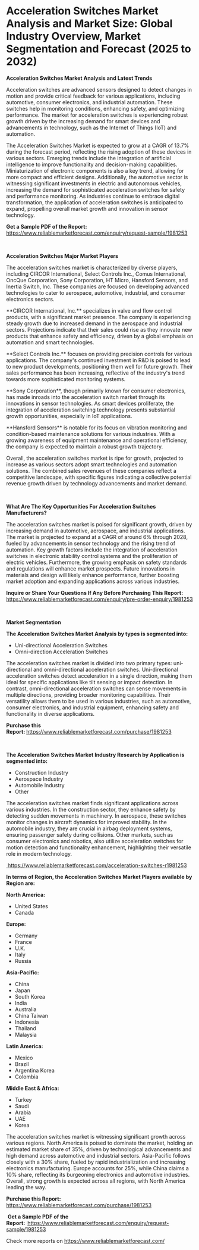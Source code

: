<p><h1>Acceleration Switches Market Analysis and Market Size: Global Industry Overview, Market Segmentation and Forecast (2025 to 2032)</h1></p><p><strong>Acceleration Switches Market Analysis and Latest Trends</strong></p>
<p><p>Acceleration switches are advanced sensors designed to detect changes in motion and provide critical feedback for various applications, including automotive, consumer electronics, and industrial automation. These switches help in monitoring conditions, enhancing safety, and optimizing performance. The market for acceleration switches is experiencing robust growth driven by the increasing demand for smart devices and advancements in technology, such as the Internet of Things (IoT) and automation.</p><p>The Acceleration Switches Market is expected to grow at a CAGR of 13.7% during the forecast period, reflecting the rising adoption of these devices in various sectors. Emerging trends include the integration of artificial intelligence to improve functionality and decision-making capabilities. Miniaturization of electronic components is also a key trend, allowing for more compact and efficient designs. Additionally, the automotive sector is witnessing significant investments in electric and autonomous vehicles, increasing the demand for sophisticated acceleration switches for safety and performance monitoring. As industries continue to embrace digital transformation, the application of acceleration switches is anticipated to expand, propelling overall market growth and innovation in sensor technology.</p></p>
<p><strong>Get a Sample PDF of the Report:&nbsp;</strong> <a href="https://www.reliablemarketforecast.com/enquiry/request-sample/1981253?utm_campaign=2293&utm_medium=2&utm_source=Github&utm_content=ia&utm_term=20022025&utm_id=acceleration-switches">https://www.reliablemarketforecast.com/enquiry/request-sample/1981253</a></p>
<p>&nbsp;</p>
<p><strong>Acceleration Switches Major Market Players</strong></p>
<p><p>The acceleration switches market is characterized by diverse players, including CIRCOR International, Select Controls Inc., Comus International, OncQue Corporation, Sony Corporation, HT Micro, Hansford Sensors, and Inertia Switch, Inc. These companies are focused on developing advanced technologies to cater to aerospace, automotive, industrial, and consumer electronics sectors.</p><p>**CIRCOR International, Inc.** specializes in valve and flow control products, with a significant market presence. The company is experiencing steady growth due to increased demand in the aerospace and industrial sectors. Projections indicate that their sales could rise as they innovate new products that enhance safety and efficiency, driven by a global emphasis on automation and smart technologies.</p><p>**Select Controls Inc.** focuses on providing precision controls for various applications. The company's continued investment in R&D is poised to lead to new product developments, positioning them well for future growth. Their sales performance has been increasing, reflective of the industry's trend towards more sophisticated monitoring systems.</p><p>**Sony Corporation**, though primarily known for consumer electronics, has made inroads into the acceleration switch market through its innovations in sensor technologies. As smart devices proliferate, the integration of acceleration switching technology presents substantial growth opportunities, especially in IoT applications.</p><p>**Hansford Sensors** is notable for its focus on vibration monitoring and condition-based maintenance solutions for various industries. With a growing awareness of equipment maintenance and operational efficiency, the company is expected to maintain a robust growth trajectory.</p><p>Overall, the acceleration switches market is ripe for growth, projected to increase as various sectors adopt smart technologies and automation solutions. The combined sales revenues of these companies reflect a competitive landscape, with specific figures indicating a collective potential revenue growth driven by technology advancements and market demand.</p></p>
<p>&nbsp;</p>
<p><strong>What Are The Key Opportunities For Acceleration Switches Manufacturers?</strong></p>
<p><p>The acceleration switches market is poised for significant growth, driven by increasing demand in automotive, aerospace, and industrial applications. The market is projected to expand at a CAGR of around 6% through 2028, fueled by advancements in sensor technology and the rising trend of automation. Key growth factors include the integration of acceleration switches in electronic stability control systems and the proliferation of electric vehicles. Furthermore, the growing emphasis on safety standards and regulations will enhance market prospects. Future innovations in materials and design will likely enhance performance, further boosting market adoption and expanding applications across various industries.</p></p>
<p><strong>Inquire or Share Your Questions If Any Before Purchasing This Report:</strong> <a href="https://www.reliablemarketforecast.com/enquiry/pre-order-enquiry/1981253?utm_campaign=2293&utm_medium=2&utm_source=Github&utm_content=ia&utm_term=20022025&utm_id=acceleration-switches">https://www.reliablemarketforecast.com/enquiry/pre-order-enquiry/1981253</a></p>
<p>&nbsp;</p>
<p><strong>Market Segmentation</strong></p>
<p><strong>The Acceleration Switches Market Analysis by types is segmented into:</strong></p>
<p><ul><li>Uni-directional Acceleration Switches</li><li>Omni-direction Acceleration Switches</li></ul></p>
<p><p>The acceleration switches market is divided into two primary types: uni-directional and omni-directional acceleration switches. Uni-directional acceleration switches detect acceleration in a single direction, making them ideal for specific applications like tilt sensing or impact detection. In contrast, omni-directional acceleration switches can sense movements in multiple directions, providing broader monitoring capabilities. Their versatility allows them to be used in various industries, such as automotive, consumer electronics, and industrial equipment, enhancing safety and functionality in diverse applications.</p></p>
<p><strong>Purchase this Report:&nbsp;</strong><a href="https://www.reliablemarketforecast.com/purchase/1981253?utm_campaign=2293&utm_medium=2&utm_source=Github&utm_content=ia&utm_term=20022025&utm_id=acceleration-switches">https://www.reliablemarketforecast.com/purchase/1981253</a></p>
<p>&nbsp;</p>
<p><strong>The Acceleration Switches Market Industry Research by Application is segmented into:</strong></p>
<p><ul><li>Construction Industry</li><li>Aerospace Industry</li><li>Automobile Industry</li><li>Other</li></ul></p>
<p><p>The acceleration switches market finds significant applications across various industries. In the construction sector, they enhance safety by detecting sudden movements in machinery. In aerospace, these switches monitor changes in aircraft dynamics for improved stability. In the automobile industry, they are crucial in airbag deployment systems, ensuring passenger safety during collisions. Other markets, such as consumer electronics and robotics, also utilize acceleration switches for motion detection and functionality enhancement, highlighting their versatile role in modern technology.</p></p>
<p><a href="https://www.reliablemarketforecast.com/acceleration-switches-r1981253?utm_campaign=2293&utm_medium=2&utm_source=Github&utm_content=ia&utm_term=20022025&utm_id=acceleration-switches">&nbsp;https://www.reliablemarketforecast.com/acceleration-switches-r1981253</a></p>
<p><strong>In terms of Region, the Acceleration Switches Market Players available by Region are:</strong></p>
<p>
    <p> <strong> North America: </strong>
        <ul>
            <li>United States</li>
            <li>Canada</li>
        </ul>
        </p> 
    <p> <strong> Europe: </strong>
        <ul>
            <li>Germany</li>
            <li>France</li>
            <li>U.K.</li>
            <li>Italy</li>
            <li>Russia</li>
        </ul>
        </p> 
    <p> <strong> Asia-Pacific: </strong>
        <ul>
            <li>China</li>
            <li>Japan</li>
            <li>South Korea</li>
            <li>India</li>
            <li>Australia</li>
            <li>China Taiwan</li>
            <li>Indonesia</li>
            <li>Thailand</li>
            <li>Malaysia</li>
        </ul>
        </p> 
    <p> <strong> Latin America: </strong>
        <ul>
            <li>Mexico</li>
            <li>Brazil</li>
            <li>Argentina Korea</li>
            <li>Colombia</li>
        </ul>
        </p> 
    <p> <strong> Middle East & Africa: </strong>
        <ul>
            <li>Turkey</li>
            <li>Saudi</li>
            <li>Arabia</li>
            <li>UAE</li>
            <li>Korea</li>
        </ul>
    </p>
    </p>
<p><p>The acceleration switches market is witnessing significant growth across various regions. North America is poised to dominate the market, holding an estimated market share of 35%, driven by technological advancements and high demand across automotive and industrial sectors. Asia-Pacific follows closely with a 30% share, fueled by rapid industrialization and increasing electronics manufacturing. Europe accounts for 25%, while China claims a 10% share, reflecting its burgeoning electronics and automotive industries. Overall, strong growth is expected across all regions, with North America leading the way.</p></p>
<p><strong>Purchase this Report: </strong><a href="https://www.reliablemarketforecast.com/purchase/1981253?utm_campaign=2293&utm_medium=2&utm_source=Github&utm_content=ia&utm_term=20022025&utm_id=acceleration-switches">https://www.reliablemarketforecast.com/purchase/1981253</a></p>
<p>&nbsp;<strong>Get a Sample PDF of the Report:&nbsp;&nbsp;</strong><a href="https://www.reliablemarketforecast.com/enquiry/request-sample/1981253?utm_campaign=2293&utm_medium=2&utm_source=Github&utm_content=ia&utm_term=20022025&utm_id=acceleration-switches">https://www.reliablemarketforecast.com/enquiry/request-sample/1981253</a></p>
<p><strong></strong></p>
<p>Check more reports on <a href="https://www.reliablemarketforecast.com/?utm_campaign=2293&utm_medium=2&utm_source=Github&utm_content=ia&utm_term=20022025&utm_id=acceleration-switches">https://www.reliablemarketforecast.com/</a></p>